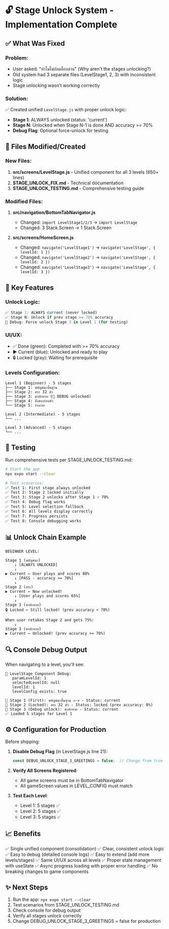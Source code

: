 # 🔓 Stage Unlock System - Implementation Complete

## ✅ What Was Fixed

### Problem:
- User asked: "ทำไมไม่ปลดล็อกด่าน" (Why aren't the stages unlocking?)
- Old system had 3 separate files (LevelStage1, 2, 3) with inconsistent logic
- Stage unlocking wasn't working correctly

### Solution:
✅ Created unified `LevelStage.js` with proper unlock logic:
- **Stage 1**: ALWAYS unlocked (status: 'current')
- **Stage N**: Unlocked when Stage N-1 is done AND accuracy >= 70%
- **Debug Flag**: Optional force-unlock for testing

## 📁 Files Modified/Created

### New Files:
1. **src/screens/LevelStage.js** - Unified component for all 3 levels (650+ lines)
2. **STAGE_UNLOCK_FIX.md** - Technical documentation
3. **STAGE_UNLOCK_TESTING.md** - Comprehensive testing guide

### Modified Files:
1. **src/navigation/BottomTabNavigator.js**
   - Changed: `import LevelStage1/2/3` → `import LevelStage`
   - Changed: 3 Stack.Screen → 1 Stack.Screen

2. **src/screens/HomeScreen.js**
   - Changed: `navigate('LevelStage1')` → `navigate('LevelStage', { levelId: 1 })`
   - Changed: `navigate('LevelStage2')` → `navigate('LevelStage', { levelId: 2 })`
   - Changed: `navigate('LevelStage3')` → `navigate('LevelStage', { levelId: 3 })`

## 🎯 Key Features

### Unlock Logic:
```javascript
✅ Stage 1: ALWAYS current (never locked)
✅ Stage N: Unlock if prev stage >= 70% accuracy
🎯 Debug: Force unlock Stage 3 in Level 1 (for testing)
```

### UI/UX:
- ✅ Done (green): Completed with >= 70% accuracy
- ▶️ Current (blue): Unlocked and ready to play
- 🔒 Locked (gray): Waiting for prerequisite

### Levels Configuration:
```
Level 1 (Beginner) - 5 stages
├── Stage 1: พยัญชนะพื้นฐาน
├── Stage 2: สระ 32 ตัว
├── Stage 3: คำทักทาย (🎯 DEBUG unlocked)
├── Stage 4: สิ่งของรอบตัว
└── Stage 5: ร่างกาย

Level 2 (Intermediate) - 5 stages
└── ...

Level 3 (Advanced) - 5 stages
└── ...
```

## 🧪 Testing

Run comprehensive tests per STAGE_UNLOCK_TESTING.md:

```bash
# Start the app
npx expo start --clear

# Test scenarios:
✅ Test 1: First stage always unlocked
✅ Test 2: Stage 2 locked initially
✅ Test 3: Stage 2 unlocks after Stage 1 > 70%
✅ Test 4: Debug flag works
✅ Test 5: Level selection fallback
✅ Test 6: All levels display correctly
✅ Test 7: Progress persists
✅ Test 8: Console debugging works
```

## 📊 Unlock Chain Example

```
BEGINNER LEVEL:

Stage 1 (พยัญชนะ)
    ↓ [ALWAYS UNLOCKED]
    ↓
▶️ Current ← User plays and scores 80%
    ↓ [PASS - accuracy >= 70%]
    ↓
Stage 2 (สระ)
▶️ Current ← Now unlocked!
    ↓ [User plays and scores 65%]
    ↓
Stage 3 (คำทักทาย)
🔒 Locked ← Still locked! (prev accuracy < 70%)

When user retakes Stage 2 and gets 75%:
    ↓
Stage 3 (คำทักทาย)
▶️ Current ← Unlocked! (prev accuracy >= 70%)
```

## 🔍 Console Debug Output

When navigating to a level, you'll see:

```
🎯 LevelStage Component Debug:
   paramLevelId: 1
   selectedLevelId: null
   levelId: 1
   levelConfig exists: true

📍 Stage 1 (First): พยัญชนะพื้นฐาน ก-ฮ - Status: current
📍 Stage 2 (Locked): สระ 32 ตัว - Status: locked (prev accuracy: 0%)
📍 Stage 3 (Debug unlock): คำทักทาย - Status: current
✅ Loaded 5 stages for Level 1
```

## ⚙️ Configuration for Production

Before shipping:

1. **Disable Debug Flag** (in LevelStage.js line 21):
   ```javascript
   const DEBUG_UNLOCK_STAGE_3_GREETINGS = false;  // Change from true
   ```

2. **Verify All Screens Registered**:
   - All game screens must be in BottomTabNavigator
   - All gameScreen values in LEVEL_CONFIG must match

3. **Test Each Level**:
   - Level 1: 5 stages ✅
   - Level 2: 5 stages ✅
   - Level 3: 5 stages ✅

## 📈 Benefits

✅ Single unified component (consolidation)
✅ Clear, consistent unlock logic
✅ Easy to debug (detailed console logs)
✅ Easy to extend (add more levels/stages)
✅ Same UI/UX across all levels
✅ Proper state management with useState
✅ Async progress loading with proper error handling
✅ No breaking changes to game components

## ✨ Next Steps

1. Run the app: `npx expo start --clear`
2. Test scenarios from STAGE_UNLOCK_TESTING.md
3. Check console for debug output
4. Verify all stages unlock correctly
5. Change DEBUG_UNLOCK_STAGE_3_GREETINGS = false for production
